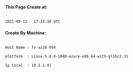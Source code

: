 
   
#### This Page Create at:

```bash

2021-09-13 - 17:23:36 UTC

```

#### Create By Machine:

```bash

Host Name : fv-az28-954

platform  : Linux-5.8.0-1040-azure-x86_64-with-glibc2.31

Ip Local  : 10.1.1.41

```

